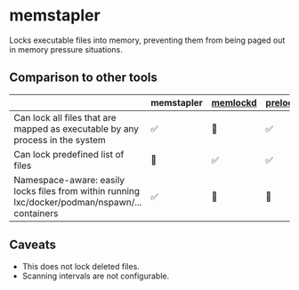 # memstapler

Locks executable files into memory, preventing them from being paged out in memory pressure situations.

## Comparison to other tools

| | memstapler | [memlockd](http://www.coker.com.au/memlockd/) | [prelockd](https://github.com/hakavlad/prelockd) |
|--|--|--|--|
| Can lock all files that are mapped as executable by any process in the system | ✅ | 🚫 | ✅ |
| Can lock predefined list of files | 🚫 | ✅ | ✅ |
| Namespace-aware: easily locks files from within running lxc/docker/podman/nspawn/... containers | ✅ | 🚫 | 🚫 |

## Caveats

- This does not lock deleted files.
- Scanning intervals are not configurable.
